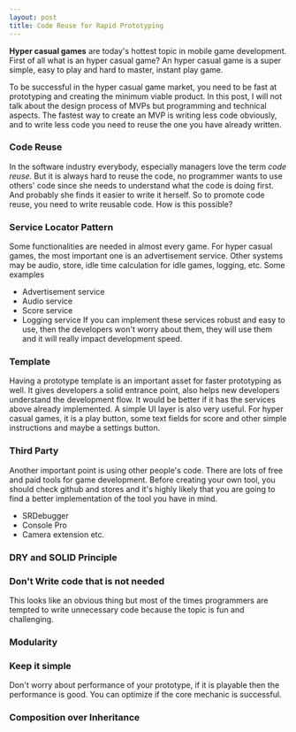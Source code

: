 ```yaml
---
layout: post
title: Code Reuse for Rapid Prototyping
---
```

**Hyper casual games** are today's hottest topic in mobile game development.
First of all what is an hyper casual game? An hyper casual game is a super simple, easy to play and hard to master, instant play game.

To be successful in the hyper casual game market, you need to be fast at prototyping and creating the minimum viable product. In this post, I will not talk about the design process of MVPs but programming and technical aspects.
The fastest way to create an MVP is writing less code obviously, and to write less code you need to reuse the one you have already written.

### Code Reuse
In the software industry everybody, especially managers love the term _code reuse_. But it is always hard to reuse the code, no programmer wants to use others' code since she needs to understand what the code is doing first. And probably she finds it easier to write it herself.
So to promote code reuse, you need to write reusable code. How is this possible?

### Service Locator Pattern
Some functionalities are needed in almost every game. For hyper casual games, the most important one is an advertisement service. Other systems may be audio, store, idle time calculation for idle games, logging, etc.
Some examples
* Advertisement service
* Audio service
* Score service
* Logging service
If you can implement these services robust and easy to use, then the developers won't worry about them, they will use them and it will really impact development speed.


### Template
Having a prototype template is an important asset for faster prototyping as well. It gives developers a solid entrance point, also helps new developers understand the development flow. 
It would be better if it has the services above already implemented. A simple UI layer is also very useful. For hyper casual games, it is a play button, some text fields for score and other simple instructions and maybe a settings button.


### Third Party
Another important point is using other people's code. There are lots of free and paid tools for game development. Before creating your own tool, you should check github and stores and it's highly likely that you are going to find a better implementation of the tool you have in mind.
* SRDebugger
* Console Pro
* Camera extension etc.


### DRY and SOLID Principle

### Don't Write code that is not needed
This looks like an obvious thing but most of the times programmers are tempted to write unnecessary code because the topic is fun and challenging.

### Modularity

### Keep it simple
Don't worry about performance of your prototype, if it is playable then the performance is good. You can optimize if the core mechanic is successful.

### Composition over Inheritance

